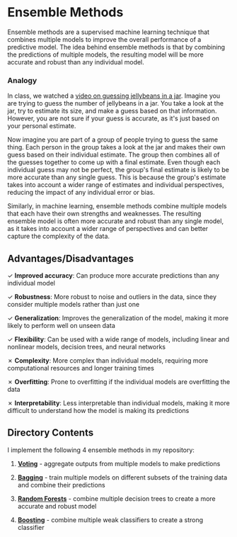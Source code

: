 # Ensemble Methods

Ensemble methods are a supervised machine learning technique that combines multiple models to improve the overall performance of a predictive model. The idea behind ensemble methods is that by combining the predictions of multiple models, the resulting model will be more accurate and robust than any individual model.

### Analogy 

In class, we watched a [video on guessing jellybeans in a jar](https://youtu.be/iOucwX7Z1HU). Imagine you are trying to guess the number of jellybeans in a jar. You take a look at the jar, try to estimate its size, and make a guess based on that information. However, you are not sure if your guess is accurate, as it's just based on your personal estimate.

Now imagine you are part of a group of people trying to guess the same thing. Each person in the group takes a look at the jar and makes their own guess based on their individual estimate. The group then combines all of the guesses together to come up with a final estimate. Even though each individual guess may not be perfect, the group's final estimate is likely to be more accurate than any single guess. This is because the group's estimate takes into account a wider range of estimates and individual perspectives, reducing the impact of any individual error or bias.

Similarly, in machine learning, ensemble methods combine multiple models that each have their own strengths and weaknesses. The resulting ensemble model is often more accurate and robust than any single model, as it takes into account a wider range of perspectives and can better capture the complexity of the data.

## Advantages/Disadvantages

✓ **Improved accuracy**: Can produce more accurate predictions than any individual model

✓ **Robustness**: More robust to noise and outliers in the data, since they consider multiple models rather than just one

✓ **Generalization**: Improves the generalization of the model, making it more likely to perform well on unseen data

✓ **Flexibility**: Can be used with a wide range of models, including linear and nonlinear models, decision trees, and neural networks

✗ **Complexity**: More complex than individual models, requiring more computational resources and longer training times

✗ **Overfitting**: Prone to overfitting if the individual models are overfitting the data

✗ **Interpretability**: Less interpretable than individual models, making it more difficult to understand how the model is making its predictions

## Directory Contents

I implement the following 4 ensemble methods in my repository:

1. [**Voting**](https://github.com/kary5678/INDE-577/tree/main/supervised-learning/ensemble_methods/hard_voting) - aggregate outputs from multiple models to make predictions 

2. [**Bagging**](https://github.com/kary5678/INDE-577/tree/main/supervised-learning/ensemble_methods/bagging) - train multiple models on different subsets of the training data and combine their predictions

3. [**Random Forests**](https://github.com/kary5678/INDE-577/tree/main/supervised-learning/ensemble_methods/random_forests) - combine multiple decision trees to create a more accurate and robust model

4. [**Boosting**](https://github.com/kary5678/INDE-577/tree/main/supervised-learning/ensemble_methods/boosting) - combine multiple weak classifiers to create a strong classifier

